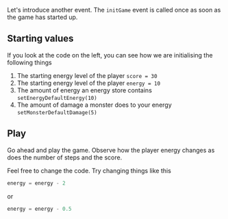 Let's introduce another event. The `initGame` event is called once as soon as the game has started up.

## Starting values
If you look at the code on the left, you can see how we are initialising the following things

1. The starting energy level of the player `score = 30`
1. The starting energy level of the player `energy = 10`
1. The amount of energy an energy store contains `setEnergyDefaultEnergy(10)`
1. The amount of damage a monster does to your energy `setMonsterDefaultDamage(5)`

## Play
Go ahead and play the game. Observe how the player energy changes as does the number of steps and the score.

Feel free to change the code. Try changing things like this

```javascript
energy = energy - 2
```
or
```javascript
energy = energy - 0.5
```